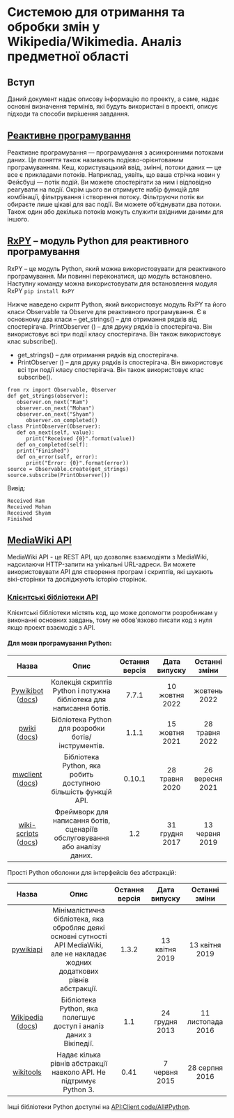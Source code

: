 # Системою для отримання та обробки змін у Wikipedia/Wikimedia. Аналіз предметної області

## Вступ

Даний документ надає описову інформацію по проекту, а саме, надає основні визначення термінів, які будуть використані в проекті, описує підходи та способи вирішення завдання.

## [Pеактивне програмування](https://uk.wikipedia.org/wiki/Реактивне_програмування)

Реактивне програмування — програмування з асинхронними потоками даних. Це поняття також називають подієво-орієнтованим програмуванням. Кеш, користувацький ввід, змінні, потоки даних — це все є прикладами потоків. Наприклад, уявіть, що ваша стрічка новин у Фейсбуці — потік подій. Ви можете спостерігати за ним і відповідно реагувати на події. Окрім цього ви отримуєте набір функцій для комбінації, фільтрування і створення потоку. Фільтруючи потік ви обираєте лише цікаві для вас події. Ви можете об’єднувати два потоки. Також один або декілька потоків можуть служити вхідними даними для іншого.

## [RxPY](https://rxpy.readthedocs.io/en/latest/) – модуль Python для реактивного програмування
RxPY – це модуль Python, який можна використовувати для реактивного програмування. Ми повинні переконатися, що модуль встановлено. Наступну команду можна використовувати для встановлення модуля RxPY ``` pip install RxPY ```

Нижче наведено скрипт Python, який використовує модуль RxPY та його класи Observable та Observe для реактивного програмування. Є в основному два класи – get_strings() – для отримання рядків від спостерігача. PrintObserver () – для друку рядків із спостерігача. Він використовує всі три події класу спостерігача. Він також використовує клас subscribe().
* get_strings() – для отримання рядків від спостерігача.
* PrintObserver () – для друку рядків із спостерігача. Він використовує всі три події класу спостерігача. Він також використовує клас subscribe().

```
from rx import Observable, Observer
def get_strings(observer):
   observer.on_next("Ram")
   observer.on_next("Mohan")
   observer.on_next("Shyam")
      observer.on_completed()
class PrintObserver(Observer):
   def on_next(self, value):
      print("Received {0}".format(value))
   def on_completed(self):
   print("Finished")
   def on_error(self, error):
      print("Error: {0}".format(error))
source = Observable.create(get_strings)
source.subscribe(PrintObserver())
```

Вивід:
```
Received Ram
Received Mohan
Received Shyam
Finished
```

## [MediaWiki API](https://www.mediawiki.org/wiki/API:Main_page)

MediaWiki API - це REST API, що дозволяє взаємодіяти з MediaWiki, надсилаючи HTTP-запити на унікальні URL-адреси. Ви можете використовувати API для створення програм і скриптів, які шукають вікі-сторінки та досліджують історію сторінок.

### [Клієнтські бібліотеки API](https://www.mediawiki.org/wiki/API:Client_code)
Клієнтські бібліотеки містять код, що може допомогти розробникам у виконанні основних завдань, тому не обов'язково писати код з нуля якщо проект взаємодіє з API.

#### Для мови програмування Python:

| Назва                                                                                                                                 | Опис                                                                       | Остання версія | Дата випуску   | Останні зміни   |
|:-------------------------------------------------------------------------------------------------------------------------------------:|:--------------------------------------------------------------------------:|:--------------:|:--------------:|:---------------:|
| [Pywikibot](https://www.mediawiki.org/wiki/Special:MyLanguage/Manual:Pywikibot) ([docs](https://doc.wikimedia.org/pywikibot/stable/)) | Колекція скриптів Python і потужна бібліотека для написання ботів.         | 7.7.1          | 10 жовтня 2022 | жовтень 2022    |
| [pwiki](https://github.com/fastily/pwiki) ([docs](https://fastily.github.io/pwiki/))                                                  | Бібліотека Python для розробки ботів/інструментів.                         | 1.1.1          | 15 жовтня 2021 | 28 травня 2022  |
| [mwclient](https://github.com/mwclient/mwclient) ([docs](https://mwclient.readthedocs.io/))                                           | Бібліотека Python, яка робить доступною більшість функцій API.             | 0.10.1         | 28 травня 2020 | 26 вересня 2021 | 
| [wiki-scripts](https://github.com/lahwaacz/wiki-scripts) ([docs](https://lahwaacz.github.io/wiki-scripts/))                           | Фреймворк для написання ботів, сценаріїв обслуговування або аналізу даних. | 1.2            | 31 грудня 2017 | 13 червня 2019  |

Прості Python оболонки для інтерфейсів без абстракцій:

| Назва                                                                                           | Опис                                                                                                                               | Остання версія | Дата випуску   | Останні зміни     |
|:-----------------------------------------------------------------------------------------------:|:----------------------------------------------------------------------------------------------------------------------------------:|:--------------:|:--------------:|:-----------------:|
| [pywikiapi](https://pypi.org/project/pywikiapi/)                                                | Мінімалістична бібліотека, яка обробляє деякі основні сутності API MediaWiki, але не накладає жодних додаткових рівнів абстракції. | 1.3.2          | 13 квітня 2019 | 13 квітня 2019    |
| [Wikipedia](https://github.com/goldsmith/Wikipedia) ([docs](https://wikipedia.readthedocs.io/)) | Бібліотека Python, яка полегшує доступ і аналіз даних з Вікіпедії.                                                                 | 1.1            | 24 грудня 2013 | 11 листопада 2016 |
| [wikitools](https://github.com/alexz-enwp/wikitools)                                            | Надає кілька рівнів абстракції навколо API. Не підтримує Python 3.                                                                 | 0.41           | 7 червня 2015  | 28 серпня 2016    |

Інші бібліотеки Python доступні на [API:Client code/All#Python](https://www.mediawiki.org/wiki/Special:MyLanguage/API:Client_code/All#Python).

